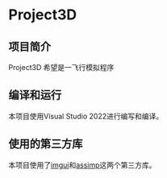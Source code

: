 
# Project3D

## 项目简介

Project3D 希望是一飞行模拟程序

## 编译和运行

本项目使用Visual Studio 2022进行编写和编译。

## 使用的第三方库

本项目使用了[imgui](https://github.com/ocornut/imgui)和[assimp](https://github.com/assimp/assimp)这两个第三方库。
